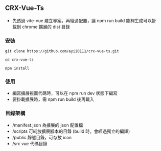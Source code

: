 ## CRX-Vue-Ts

- 先透過 vite-vue 建立專案，再經過配置，讓 npm run build 能夠生成可以掛載到 chrome 擴展的 dist 目錄





### 安裝

```shell
git clone https://github.com/ayii0111/crx-vue-ts.git

cd crx-vue-ts

npm install
```



### 使用

- 編寫擴展視圖代碼時，可以在 npm run dev 狀態下編寫
- 要掛載擴展時，需 npm run build 後再載入



### 目錄架構

- /manifest.json    為擴展的 json 配置檔
- /scripts               可純放擴展腳本的目錄 (build 時，會經過獨立的編譯)
- /public               靜態目錄，可存放 icon
- /src                     vue 代碼目錄